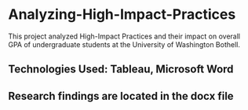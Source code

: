 # Analyzing-High-Impact-Practices
This project analyzed High-Impact Practices and their impact on overall GPA of undergraduate students at the University of Washington Bothell.

## Technologies Used: Tableau, Microsoft Word
## Research findings are located in the docx file
